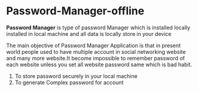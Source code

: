 # Password-Manager-offline
**Password Manager** is type of password Manager which is installed locally installed in local machine and all data is locally store in your device


The main objective of Password Manager Application is that in present world people used to  have  multiple account in  social networking website and many more website.It become impossible to remember password of each website unless you set all website password same which is bad habit.

1. To store password securely in your local machine
2. To generate Complex password for account
